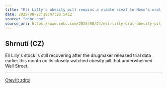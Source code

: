 ```yaml
---
title: "Eli Lilly's obesity pill remains a viable rival to Novo's oral Wegovy despite data that underwhelmed investors"
date: 2025-08-27T19:47:23.541Z
source: "cnbc.com"
source_url: https://www.cnbc.com/2025/08/24/eli-lilly-oral-obesity-pill-novo-nordisk.html
---
```


## Shrnutí (CZ)
Eli Lilly's stock is still recovering after the drugmaker released trial data earlier this month on its closely watched obesity pill that underwhelmed Wall Street.

---

[Otevřít zdroj](https://www.cnbc.com/2025/08/24/eli-lilly-oral-obesity-pill-novo-nordisk.html)
